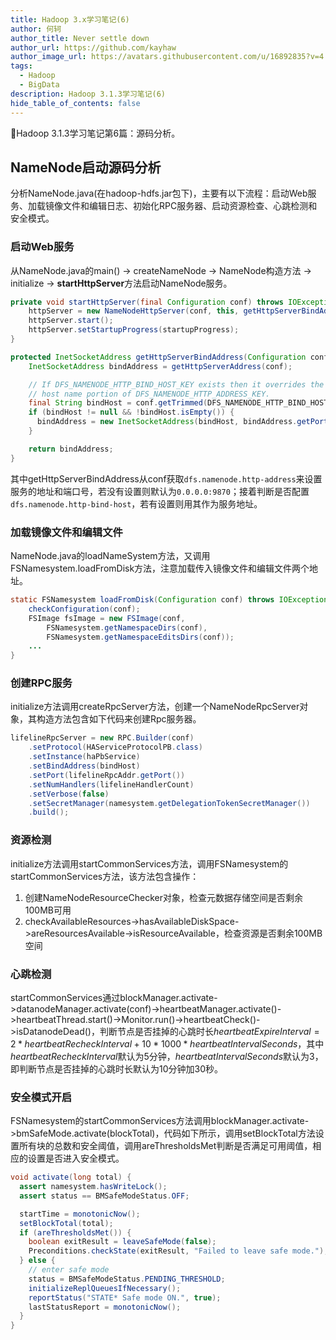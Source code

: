 ```yaml
---
title: Hadoop 3.x学习笔记(6)
author: 何轲
author_title: Never settle down
author_url: https://github.com/kayhaw
author_image_url: https://avatars.githubusercontent.com/u/16892835?v=4
tags: 
  - Hadoop
  - BigData
description: Hadoop 3.1.3学习笔记(6)
hide_table_of_contents: false
---
```


:pencil:Hadoop 3.1.3学习笔记第6篇：源码分析。
<!--truncate-->

## NameNode启动源码分析

分析NameNode.java(在hadoop-hdfs.jar包下)，主要有以下流程：启动Web服务、加载镜像文件和编辑日志、初始化RPC服务器、启动资源检查、心跳检测和安全模式。

### 启动Web服务

从NameNode.java的main() -> createNameNode -> NameNode构造方法 -> initialize -> **startHttpServer**方法启动NameNode服务。

```java 
private void startHttpServer(final Configuration conf) throws IOException {
    httpServer = new NameNodeHttpServer(conf, this, getHttpServerBindAddress(conf));
    httpServer.start();
    httpServer.setStartupProgress(startupProgress);
}

protected InetSocketAddress getHttpServerBindAddress(Configuration conf) {
    InetSocketAddress bindAddress = getHttpServerAddress(conf);

    // If DFS_NAMENODE_HTTP_BIND_HOST_KEY exists then it overrides the
    // host name portion of DFS_NAMENODE_HTTP_ADDRESS_KEY.
    final String bindHost = conf.getTrimmed(DFS_NAMENODE_HTTP_BIND_HOST_KEY);
    if (bindHost != null && !bindHost.isEmpty()) {
      bindAddress = new InetSocketAddress(bindHost, bindAddress.getPort());
    }

    return bindAddress;
}
```

其中getHttpServerBindAddress从conf获取`dfs.namenode.http-address`来设置服务的地址和端口号，若没有设置则默认为`0.0.0.0:9870`；接着判断是否配置`dfs.namenode.http-bind-host`，若有设置则用其作为服务地址。

### 加载镜像文件和编辑文件

NameNode.java的loadNameSystem方法，又调用FSNamesystem.loadFromDisk方法，注意加载传入镜像文件和编辑文件两个地址。

```java
static FSNamesystem loadFromDisk(Configuration conf) throws IOException {
    checkConfiguration(conf);
    FSImage fsImage = new FSImage(conf,
        FSNamesystem.getNamespaceDirs(conf),
        FSNamesystem.getNamespaceEditsDirs(conf));
    ...
}
```

### 创建RPC服务

initialize方法调用createRpcServer方法，创建一个NameNodeRpcServer对象，其构造方法包含如下代码来创建Rpc服务器。

```java
lifelineRpcServer = new RPC.Builder(conf)
    .setProtocol(HAServiceProtocolPB.class)
    .setInstance(haPbService)
    .setBindAddress(bindHost)
    .setPort(lifelineRpcAddr.getPort())
    .setNumHandlers(lifelineHandlerCount)
    .setVerbose(false)
    .setSecretManager(namesystem.getDelegationTokenSecretManager())
    .build();
```

### 资源检测

initialize方法调用startCommonServices方法，调用FSNamesystem的startCommonServices方法，该方法包含操作：

1. 创建NameNodeResourceChecker对象，检查元数据存储空间是否剩余100MB可用
2. checkAvailableResources->hasAvailableDiskSpace->areResourcesAvailable->isResourceAvailable，检查资源是否剩余100MB空间

### 心跳检测

startCommonServices通过blockManager.activate->datanodeManager.activate(conf)->heartbeatManager.activate()->heartbeatThread.start()->Monitor.run()->heartbeatCheck()->isDatanodeDead()，判断节点是否挂掉的心跳时长$heartbeatExpireInterval=2*heartbeatRecheckInterval+10*1000*heartbeatIntervalSeconds$，其中$heartbeatRecheckInterval$默认为5分钟，$heartbeatIntervalSeconds$默认为3，即判断节点是否挂掉的心跳时长默认为10分钟加30秒。

### 安全模式开启

FSNamesystem的startCommonServices方法调用blockManager.activate->bmSafeMode.activate(blockTotal)，代码如下所示，调用setBlockTotal方法设置所有块的总数和安全阈值，调用areThresholdsMet判断是否满足可用阈值，相应的设置是否进入安全模式。

```java
void activate(long total) {
  assert namesystem.hasWriteLock();
  assert status == BMSafeModeStatus.OFF;

  startTime = monotonicNow();
  setBlockTotal(total);
  if (areThresholdsMet()) {
    boolean exitResult = leaveSafeMode(false);
    Preconditions.checkState(exitResult, "Failed to leave safe mode.");
  } else {
    // enter safe mode
    status = BMSafeModeStatus.PENDING_THRESHOLD;
    initializeReplQueuesIfNecessary();
    reportStatus("STATE* Safe mode ON.", true);
    lastStatusReport = monotonicNow();
  }
}
```
